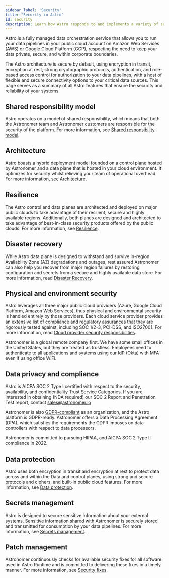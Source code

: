 ```yaml
---
sidebar_label: 'Security'
title: "Security in Astro"
id: security
description: Learn how Astro responds to and implements a variety of security concepts
---
```


Astro is a fully managed data orchestration service that allows you to run your data pipelines in your public cloud account on Amazon Web Services (AWS) or Google Cloud Platform (GCP), respecting the need to keep your data private, secure, and within corporate boundaries.

The Astro architecture is secure by default, using encryption in transit, encryption at rest, strong cryptographic protocols, authentication, and role-based access control for authorization to your data pipelines, with a host of flexible and secure connectivity options to your critical data sources. This page serves as a summary of all Astro features that ensure the security and reliability of your systems.

## Shared responsibility model

Astro operates on a model of shared responsibility, which means that both the Astronomer team and Astronomer customers are responsible for the security of the platform. For more information, see [Shared responsibility model](shared-responsibility-model.md).

## Architecture

Astro boasts a hybrid deployment model founded on a control plane hosted by Astronomer and a data plane that is hosted in your cloud environment. It optimizes for security whilst relieving your team of operational overhead. For more information, see [Architecture](overview.md#architecture).

## Resilience

The Astro control and data planes are architected and deployed on major public clouds to take advantage of their resilient, secure and highly available regions. Additionally, both planes are designed and architected to take advantage of best-in-class security products offered by the public clouds. For more information, see [Resilience](resilience.md).

## Disaster recovery

While Astro data plane is designed to withstand and survive in-region Availability Zone (AZ) degradations and outages, rest assured Astronomer can also help you recover from major region failures by restoring configuration and secrets from a secure and highly available data store. For more information, read [Disaster Recovery](disaster-recovery.md).

## Physical and environment security

Astro leverages all three major public cloud providers (Azure, Google Cloud Platform, Amazon Web Services), thus physical and environmental security is handled entirely by those providers. Each cloud service provider provides an extensive list of compliance and regulatory assurances that they are rigorously tested against, including SOC 1/2-3, PCI-DSS, and ISO27001. For more information, read [Cloud provider security responsibilities](shared-responsibility-model.md#cloud-provider-security-responsibilities).

Astronomer is a global remote company first. We have some small offices in the United States, but they are treated as trustless. Employees need to authenticate to all applications and systems using our IdP (Okta) with MFA even if using office WiFi.

## Data privacy and compliance

Astro is AICPA SOC 2 Type I certified with respect to the security, availability, and confidentiality Trust Service Categories. If you are interested in obtaining (NDA required) our SOC 2 Report and Penetration Test report, contact [sales@astronomer.io](mailto:sales@astronomer.io)

Astronomer is also [GDPR-compliant](gdpr-compliance.md) as an organization, and the Astro platform is GDPR-ready. Astronomer offers a Data Processing Agreement (DPA), which satisfies the requirements the GDPR imposes on data controllers with respect to data processors.

Astronomer is committed to pursuing HIPAA, and AICPA SOC 2 Type II compliance in 2022.

## Data protection

Astro uses both encryption in transit and encryption at rest to protect data across and within the Data and control planes, using strong and secure protocols and ciphers, and built-in public cloud features. For more information, see [Data protection](data-protection.md).

## Secrets management

Astro is designed to secure sensitive information about your external systems. Sensitive information shared with Astronomer is securely stored and transmitted for consumption by your data pipelines. For more information, see [Secrets management](secrets-management.md).

## Patch management

Astronomer continuously checks for available security fixes for all software used in Astro Runtime and is committed to delivering these fixes in a timely manner. For more information, see [Security fixes](runtime-version-lifecycle-policy.md#security-fixes).
